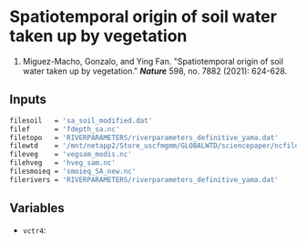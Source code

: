 # Spatiotemporal origin of soil water taken up by vegetation

1. Miguez-Macho, Gonzalo, and Ying Fan. "Spatiotemporal origin of soil water
   taken up by vegetation." ***Nature*** 598, no. 7882 (2021): 624-628.

## Inputs
```bash
filesoil   = 'sa_soil_modified.dat'
filef      = 'fdepth_sa.nc'
filetopo   = 'RIVERPARAMETERS/riverparameters_definitive_yama.dat'
filewtd    = '/mnt/netapp2/Store_uscfmgmm/GLOBALWTD/sciencepaper/ncfileshaibin_newrun/S_America_model_wtd_v2.nc'
fileveg    = 'vegsam_modis.nc'
filehveg   = 'hveg_sam.nc'
filesmoieq = 'smoieq_SA_new.nc'
filerivers = 'RIVERPARAMETERS/riverparameters_definitive_yama.dat'
```

## Variables 
- `vctr4`: 

